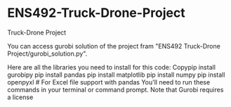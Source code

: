 # ENS492-Truck-Drone-Project
Truck-Drone Project

You can access gurobi solution of the project fram "ENS492 Truck-Drone Project/gurobi_solution.py". 

Here are all the libraries you need to install for this code:
Copypip install gurobipy
pip install pandas
pip install matplotlib
pip install numpy
pip install openpyxl  # For Excel file support with pandas
You'll need to run these commands in your terminal or command prompt. Note that Gurobi requires a license
